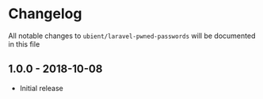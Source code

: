 # Changelog

All notable changes to `ubient/laravel-pwned-passwords` will be documented in this file

## 1.0.0 - 2018-10-08

- Initial release
